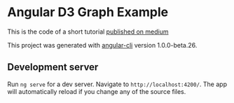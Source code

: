 # Angular D3 Graph Example

This is the code of a short tutorial [published on medium](https://medium.com/@lsharir/visualizing-data-with-angular-and-d3-209dde784aeb)

This project was generated with [angular-cli](https://github.com/angular/angular-cli) version 1.0.0-beta.26.

## Development server
Run `ng serve` for a dev server. Navigate to `http://localhost:4200/`. The app will automatically reload if you change any of the source files.
